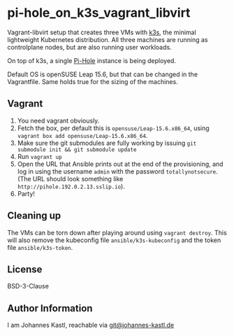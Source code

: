 # pi-hole_on_k3s_vagrant_libvirt

Vagrant-libvirt setup that creates three VMs with [k3s](https://k3s.io/), the
minimal lightweight Kubernetes distribution. All three machines are running as
controlplane nodes, but are also running user workloads.

On top of k3s, a single [Pi-Hole](https://pi-hole.net/) instance is being
deployed.

Default OS is openSUSE Leap 15.6, but that can be changed in the Vagrantfile.
Same holds true for the sizing of the machines.

## Vagrant

1. You need vagrant obviously.
1. Fetch the box, per default this is `opensuse/Leap-15.6.x86_64`, using
   `vagrant box add opensuse/Leap-15.6.x86_64`.
1. Make sure the git submodules are fully working by issuing `git submodule init
   && git submodule update`
1. Run `vagrant up`
1. Open the URL that Ansible prints out at the end of the provisioning, and log
   in using the username `admin` with the password `totallynotsecure`.
   (The URL should look something like `http://pihole.192.0.2.13.sslip.io`).
1. Party!

## Cleaning up

The VMs can be torn down after playing around using `vagrant destroy`. This will
also remove the kubeconfig file `ansible/k3s-kubeconfig` and the token file
`ansible/k3s-token`.

## License

BSD-3-Clause

## Author Information

I am Johannes Kastl, reachable via git@johannes-kastl.de
